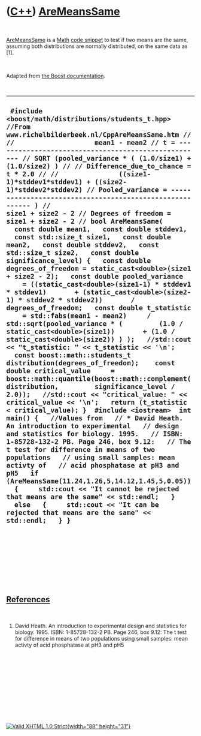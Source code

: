 



 

 

 

 

 

([C++](Cpp.htm)) [AreMeansSame](CppAreMeansSame.htm)
====================================================

 

[AreMeansSame](CppAreMeansSame.htm) is a [Math](CppMath.htm) [code
snippet](CppCodeSnippets.htm) to test if two means are the same,
assuming both distributions are normally distributed, on the same data
as \[1\].

 

Adapted from [the Boost
documentation](http://www.boost.org/doc/libs/1_42_0/libs/math/doc/sf_and_dist/html/math_toolkit/dist/stat_tut/weg/st_eg/two_sample_students_t.html).

 

  -----------------------------------------------------------------------------------------------------------------------------------------------------------------------------------------------------------------------------------------------------------------------------------------------------------------------------------------------------------------------------------------------------------------------------------------------------------------------------------------------------------------------------------------------------------------------------------------------------------------------------------------------------------------------------------------------------------------------------------------------------------------------------------------------------------------------------------------------------------------------------------------------------------------------------------------------------------------------------------------------------------------------------------------------------------------------------------------------------------------------------------------------------------------------------------------------------------------------------------------------------------------------------------------------------------------------------------------------------------------------------------------------------------------------------------------------------------------------------------------------------------------------------------------------------------------------------------------------------------------------------------------------------------------------------------------------------------------------------------------------------------------------------------------------------------------------------------------------------------------------------------------------------------------------------------------------------------------------------------------------------------------------------------------------------------------------------------------------------------------------------------------------------------------------------------------------------------------------
  ` #include <boost/math/distributions/students_t.hpp>  //From www.richelbilderbeek.nl/CppAreMeansSame.htm // //                    mean1 - mean2 // t = ---------------------------------------------------- // SQRT (pooled_variance * ( (1.0/size1) + (1.0/size2) ) // // Difference_due_to_chance = t * 2.0 // //               ((size1-1)*stddev1*stddev1) + ((size2-1)*stddev2*stddev2) // Pooled_variance = --------------------------------------------------------- ) //                                     size1 + size2 - 2 // Degrees of freedom = size1 + size2 - 2 // bool AreMeansSame(   const double mean1,   const double stddev1,   const std::size_t size1,   const double mean2,   const double stddev2,   const std::size_t size2,   const double significance_level) {   const double degrees_of_freedom = static_cast<double>(size1 + size2 - 2);   const double pooled_variance     = ((static_cast<double>(size1-1) * stddev1 * stddev1)       + (static_cast<double>(size2-1) * stddev2 * stddev2))       / degrees_of_freedom;   const double t_statistic     = std::fabs(mean1 - mean2)     / std::sqrt(pooled_variance * (         (1.0 / static_cast<double>(size1))       + (1.0 / static_cast<double>(size2)) ) );   //std::cout << "t_statistic: " << t_statistic << '\n';   const boost::math::students_t distribution(degrees_of_freedom);    const double critical_value     = boost::math::quantile(boost::math::complement(distribution,         significance_level / 2.0));   //std::cout << "critical_value: " << critical_value << '\n';   return (t_statistic < critical_value); }  #include <iostream>  int main() {   //Values from   // * David Heath. An introduction to experimental   // design and statistics for biology. 1995.   // ISBN: 1-85728-132-2 PB. Page 246, box 9.12:   // The t test for difference in means of two populations   // using small samples: mean activty of   // acid phosphatase at pH3 and pH5   if (AreMeansSame(11.24,1.26,5,14.12,1.45,5,0.05))   {     std::cout << "It cannot be rejected that means are the same" << std::endl;   }   else   {     std::cout << "It can be rejected that means are the same" << std::endl;   } }`
  -----------------------------------------------------------------------------------------------------------------------------------------------------------------------------------------------------------------------------------------------------------------------------------------------------------------------------------------------------------------------------------------------------------------------------------------------------------------------------------------------------------------------------------------------------------------------------------------------------------------------------------------------------------------------------------------------------------------------------------------------------------------------------------------------------------------------------------------------------------------------------------------------------------------------------------------------------------------------------------------------------------------------------------------------------------------------------------------------------------------------------------------------------------------------------------------------------------------------------------------------------------------------------------------------------------------------------------------------------------------------------------------------------------------------------------------------------------------------------------------------------------------------------------------------------------------------------------------------------------------------------------------------------------------------------------------------------------------------------------------------------------------------------------------------------------------------------------------------------------------------------------------------------------------------------------------------------------------------------------------------------------------------------------------------------------------------------------------------------------------------------------------------------------------------------------------------------------------------

 

 

 

 

 

[References](CppReferences.htm)
-------------------------------

 

1.  David Heath. An introduction to experimental design and statistics
    for biology. 1995. ISBN: 1-85728-132-2 PB. Page 246, box 9.12: The t
    test for difference in means of two populations using small samples:
    mean activty of acid phosphatase at pH3 and pH5

 

 

 

 

 





 

[![Valid XHTML 1.0 Strict](valid-xhtml10.png){width="88"
height="31"}](http://validator.w3.org/check?uri=referer)
